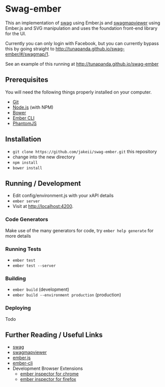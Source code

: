 # Swag-ember

This an implementation of [swag](https://github.com/tunapanda/swag) using Ember.js and [swagmapviewer](https://github.com/tunapanda/swagmapviewer) using Ember.js and SVG manipulation and uses the foundation front-end library for the UI.

Currently you can only login with Facebook, but you can currently bypass this by going straight to http://tunapanda.github.io/swag-ember/#/swagmap/1.

See an example of this running at http://tunapanda.github.io/swag-ember

## Prerequisites

You will need the following things properly installed on your computer.

* [Git](http://git-scm.com/)
* [Node.js](http://nodejs.org/) (with NPM)
* [Bower](http://bower.io/)
* [Ember CLI](http://www.ember-cli.com/)
* [PhantomJS](http://phantomjs.org/)

## Installation

* `git clone https://github.com/jakeii/swag-ember.git` this repository
* change into the new directory
* `npm install`
* `bower install`

## Running / Development

* Edit config/environment.js with your xAPI details
* `ember server`
* Visit at [http://localhost:4200](http://localhost:4200).

### Code Generators

Make use of the many generators for code, try `ember help generate` for more details

### Running Tests

* `ember test`
* `ember test --server`

### Building

* `ember build` (development)
* `ember build --environment production` (production)

### Deploying

Todo

## Further Reading / Useful Links

* [swag](https://github.com/tunapanda/swag)
* [swagmapviewer](https://github.com/tunapanda/swagmapviewer)
* [ember.js](http://emberjs.com/)
* [ember-cli](http://www.ember-cli.com/)
* Development Browser Extensions
  * [ember inspector for chrome](https://chrome.google.com/webstore/detail/ember-inspector/bmdblncegkenkacieihfhpjfppoconhi)
  * [ember inspector for firefox](https://addons.mozilla.org/en-US/firefox/addon/ember-inspector/)

